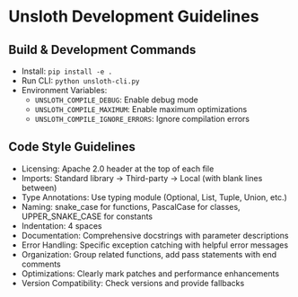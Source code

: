 # Unsloth Development Guidelines

## Build & Development Commands
- Install: `pip install -e .`
- Run CLI: `python unsloth-cli.py`
- Environment Variables:
  - `UNSLOTH_COMPILE_DEBUG`: Enable debug mode
  - `UNSLOTH_COMPILE_MAXIMUM`: Enable maximum optimizations
  - `UNSLOTH_COMPILE_IGNORE_ERRORS`: Ignore compilation errors

## Code Style Guidelines
- Licensing: Apache 2.0 header at the top of each file
- Imports: Standard library → Third-party → Local (with blank lines between)
- Type Annotations: Use typing module (Optional, List, Tuple, Union, etc.)
- Naming: snake_case for functions, PascalCase for classes, UPPER_SNAKE_CASE for constants
- Indentation: 4 spaces
- Documentation: Comprehensive docstrings with parameter descriptions
- Error Handling: Specific exception catching with helpful error messages
- Organization: Group related functions, add pass statements with end comments
- Optimizations: Clearly mark patches and performance enhancements
- Version Compatibility: Check versions and provide fallbacks